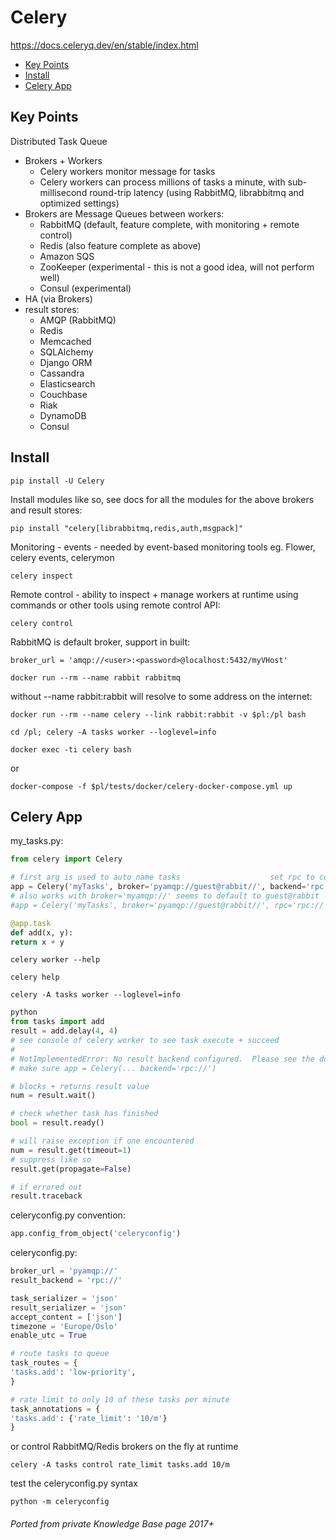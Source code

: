 # Celery

<https://docs.celeryq.dev/en/stable/index.html>

<!-- INDEX_START -->

- [Key Points](#key-points)
- [Install](#install)
- [Celery App](#celery-app)

<!-- INDEX_END -->

## Key Points

Distributed Task Queue

- Brokers + Workers
  - Celery workers monitor message for tasks
  - Celery workers can process millions of tasks a minute, with sub-millisecond round-trip latency (using RabbitMQ, librabbitmq and optimized settings)
- Brokers are Message Queues between workers:
  - RabbitMQ (default, feature complete, with monitoring + remote control)
  - Redis    (also feature complete as above)
  - Amazon SQS
  - ZooKeeper (experimental - this is not a good idea, will not perform well)
  - Consul (experimental)
- HA (via Brokers)
- result stores:
  - AMQP (RabbitMQ)
  - Redis
  - Memcached
  - SQLAlchemy
  - Django ORM
  - Cassandra
  - Elasticsearch
  - Couchbase
  - Riak
  - DynamoDB
  - Consul

## Install

```shell
pip install -U Celery
```

Install modules like so, see docs for all the modules for the above brokers and result stores:

```shell
pip install "celery[librabbitmq,redis,auth,msgpack]"
```

Monitoring - events - needed by event-based monitoring tools eg. Flower, celery events, celerymon

```shell
celery inspect
```

Remote control - ability to inspect + manage workers at runtime using commands or other tools using remote control API:

```shell
celery control
```

RabbitMQ is default broker, support in built:

```
broker_url = 'amqp://<user>:<password>@localhost:5432/myVHost'
```

```shell
docker run --rm --name rabbit rabbitmq
```

without --name rabbit:rabbit will resolve to some address on the internet:

```shell
docker run --rm --name celery --link rabbit:rabbit -v $pl:/pl bash
```

```shell
cd /pl; celery -A tasks worker --loglevel=info
```

```shell
docker exec -ti celery bash
```

or

```shell
docker-compose -f $pl/tests/docker/celery-docker-compose.yml up
```

## Celery App

my_tasks.py:

```python
from celery import Celery

# first arg is used to auto name tasks                    set rpc to collect results
app = Celery('myTasks', broker='pyamqp://guest@rabbit//', backend='rpc://')
# also works with broker='myamqp://' seems to default to guest@rabbit
#app = Celery('myTasks', broker='pyamqp://guest@rabbit//', rpc='rpc://')

@app.task
def add(x, y):
return x + y
```

```shell
celery worker --help
```

```shell
celery help
```

```shell
celery -A tasks worker --loglevel=info
```

```python
python
from tasks import add
result = add.delay(4, 4)
# see console of celery worker to see task execute + succeed
#
# NotImplementedError: No result backend configured.  Please see the documentation for more information.
# make sure app = Celery(... backend='rpc://')

# blocks + returns result value
num = result.wait()

# check whether task has finished
bool = result.ready()

# will raise exception if one encountered
num = result.get(timeout=1)
# suppress like so
result.get(propagate=False)

# if errored out
result.traceback
```

celeryconfig.py convention:
```python
app.config_from_object('celeryconfig')
```

celeryconfig.py:
```python
broker_url = 'pyamqp://'
result_backend = 'rpc://'

task_serializer = 'json'
result_serializer = 'json'
accept_content = ['json']
timezone = 'Europe/Oslo'
enable_utc = True

# route tasks to queue
task_routes = {
'tasks.add': 'low-priority',
}

# rate limit to only 10 of these tasks per minute
task_annotations = {
'tasks.add': {'rate_limit': '10/m'}
}
```

or control RabbitMQ/Redis brokers on the fly at runtime

```shell
celery -A tasks control rate_limit tasks.add 10/m
```

test the celeryconfig.py syntax

```shell
python -m celeryconfig
```


###### Ported from private Knowledge Base page 2017+
